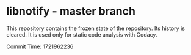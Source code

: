 # libnotify - master branch

This repository contains the frozen state of the repository.
Its history is cleared. It is used only for static code
analysis with Codacy.

Commit Time: 1721962236